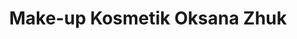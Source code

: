 ---
title: "Make-up Kosmetik Oksana Zhuk"
url: /murrhardt/make-up-kosmetik-oksana-zhuk/
shop: Kosmetik
---
